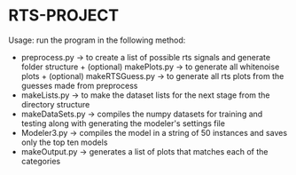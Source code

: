 # RTS-PROJECT

Usage:
   run the program in the following method:
   + preprocess.py   -> to create a list of possible rts signals and generate folder structure
         + (optional) makePlots.py -> to generate all whitenoise plots
         + (optional) makeRTSGuess.py -> to generate all rts plots from the guesses made from preprocess
   + makeLists.py    -> to make the dataset lists for the next stage from the directory structure
   + makeDataSets.py -> compiles the numpy datasets for training and testing along with generating
                        the modeler's settings file
   + Modeler3.py     -> compiles the model in a string of 50 instances and saves only the top ten models
   + makeOutput.py   -> generates a list of plots that matches each of the categories 
